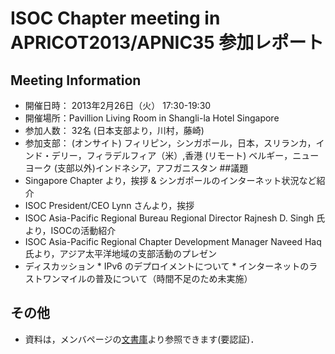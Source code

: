# ISOC Chapter meeting in APRICOT2013/APNIC35 参加レポート
## Meeting Information
*  開催日時： 2013年2月26日（火） 17:30-19:30
*  開催場所：Pavillion Living Room in Shangli-la Hotel Singapore
*  参加人数： 32名 (日本支部より，川村，藤崎)
*  参加支部： 
(オンサイト) フィリピン，シンガポール，日本，スリランカ，インド・デリー，フィラデルフィア（米）,香港
(リモート)  ベルギー，ニューヨーク
(支部以外)インドネシア，アフガニスタン
##議題
* Singapore Chapter より，挨拶 & シンガポールのインターネット状況など紹介
*  ISOC President/CEO Lynn さんより，挨拶
*  ISOC Asia-Pacific Regional Bureau Regional Director Rajnesh D. Singh 氏より，ISOCの活動紹介
*  ISOC Asia-Pacific Regional Chapter Development Manager Naveed Haq 氏より，アジア太平洋地域の支部活動のプレゼン
* ディスカッション
       *  IPv6 のデプロイメントについて
       *  インターネットのラストワンマイルの普及について（時間不足のため未実施）
## その他
*  資料は，メンバページの[文書庫](http://www.isoc.jp/members/wiki.cgi?page=Documents)より参照できます(要認証)．